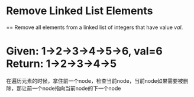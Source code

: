 # Remove Linked List Elements
==
Remove all elements from a linked list of integers that have value *val*. <br>

Given: 1->2->3->4->5->6, val=6 <br>
Return: 1->2->3->4->5
==
在遍历元素的时候，拿住前一个node，检查当前node，当前node如果需要被删除，那让前一个node指向当前node的下一个node